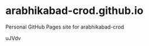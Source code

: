 # arabhikabad-crod.github.io
Personal GitHub Pages site for arabhikabad-crod































































uJVdv
